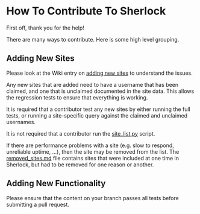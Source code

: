 # How To Contribute To Sherlock
First off, thank you for the help!

There are many ways to contribute.  Here is some high level grouping.

## Adding New Sites

Please look at the Wiki entry on
[adding new sites](https://github.com/sherlock-project/sherlock/wiki/Adding-Sites-To-Sherlock)
to understand the issues.

Any new sites that are added need to have a username that has been claimed, and one
that is unclaimed documented in the site data.  This allows the regression tests
to ensure that everything is working.

It is required that a contributor test any new sites by either running the full tests, or running
a site-specific query against the claimed and unclaimed usernames.

It is not required that a contributor run the 
[site_list.py](https://github.com/sherlock-project/sherlock/blob/master/site_list.py)
script.

If there are performance problems with a site (e.g. slow to respond, unreliable uptime, ...), then
the site may be removed from the list.  The 
[removed_sites.md](https://github.com/sherlock-project/sherlock/blob/master/removed_sites.md)
file contains sites that were included at one time in Sherlock, but had to be removed for
one reason or another.

## Adding New Functionality

Please ensure that the content on your branch passes all tests before submitting a pull request.
